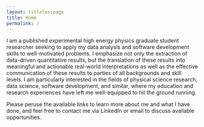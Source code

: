 ```yaml
---
layout: titlelesspage
title: Home
permalink: /
---
```


I am a published experimental high energy physics graduate student researcher seeking to apply my data analysis and software development skills to well-motivated problems. I emphasize not only the extraction of data-driven quantitative results, but the translation of these results into meaningful and actionable real-world interpretations as well as the effective communication of these results to parties of all backgrounds and skill levels. I am particularly interested in the fields of physical science research, data science, software development, and similar, where my education and research experiences have left me well-equipped to hit the ground running.

Please peruse the available links to learn more about me and what I have done, and feel free to contact me via LinkedIn or email to discuss available opportunities.
